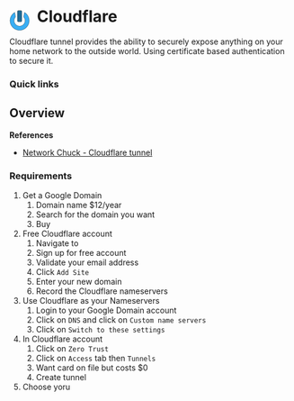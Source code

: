 # Cloudflare <img style="margin: 6px 13px 0px 0px" align="left" src="../../../data/images/logo_36x36.png" />

Cloudflare tunnel provides the ability to securely expose anything on your home network to the 
outside world. Using certificate based authentication to secure it.

### Quick links


## Overview

**References**
* [Network Chuck - Cloudflare tunnel](https://www.youtube.com/watch?v=ey4u7OUAF3c&list=PLzmwdgeaBWXF8EvmySDRUUEsYhyfIEqJb&index=2)

### Requirements
1. Get a Google Domain
   1. Domain name $12/year
   2. Search for the domain you want
   3. Buy
2. Free Cloudflare account
   1. Navigate to
   2. Sign up for free account
   3. Validate your email address
   4. Click `Add Site`
   5. Enter your new domain
   6. Record the Cloudflare nameservers
3. Use Cloudflare as your Nameservers
   1. Login to your Google Domain account
   2. Click on `DNS` and click on `Custom name servers`
   3. Click on `Switch to these settings`
4. In Cloudflare account
   1. Click on `Zero Trust`
   2. Click on `Access` tab then `Tunnels`
   3. Want card on file but costs $0
   4. Create tunnel
5. Choose yoru 
